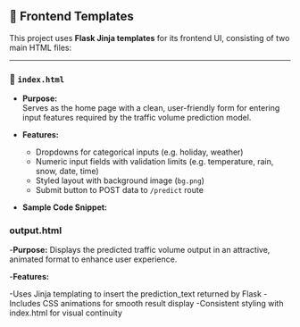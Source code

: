 ## 📝 Frontend Templates

This project uses **Flask Jinja templates** for its frontend UI, consisting of two main HTML files:

---

### 📄 `index.html`

- **Purpose:**  
  Serves as the home page with a clean, user-friendly form for entering input features required by the traffic volume prediction model.

- **Features:**  
  - Dropdowns for categorical inputs (e.g. holiday, weather)
  - Numeric input fields with validation limits (e.g. temperature, rain, snow, date, time)
  - Styled layout with background image (`bg.png`)
  - Submit button to POST data to `/predict` route

- **Sample Code Snippet:**

### output.html
 -**Purpose:**
    Displays the predicted traffic volume output in an attractive, animated format to enhance user experience.

-**Features:**

   -Uses Jinja templating to insert the prediction_text returned by Flask
  -Includes CSS animations for smooth result display
   -Consistent styling with index.html for visual continuity


